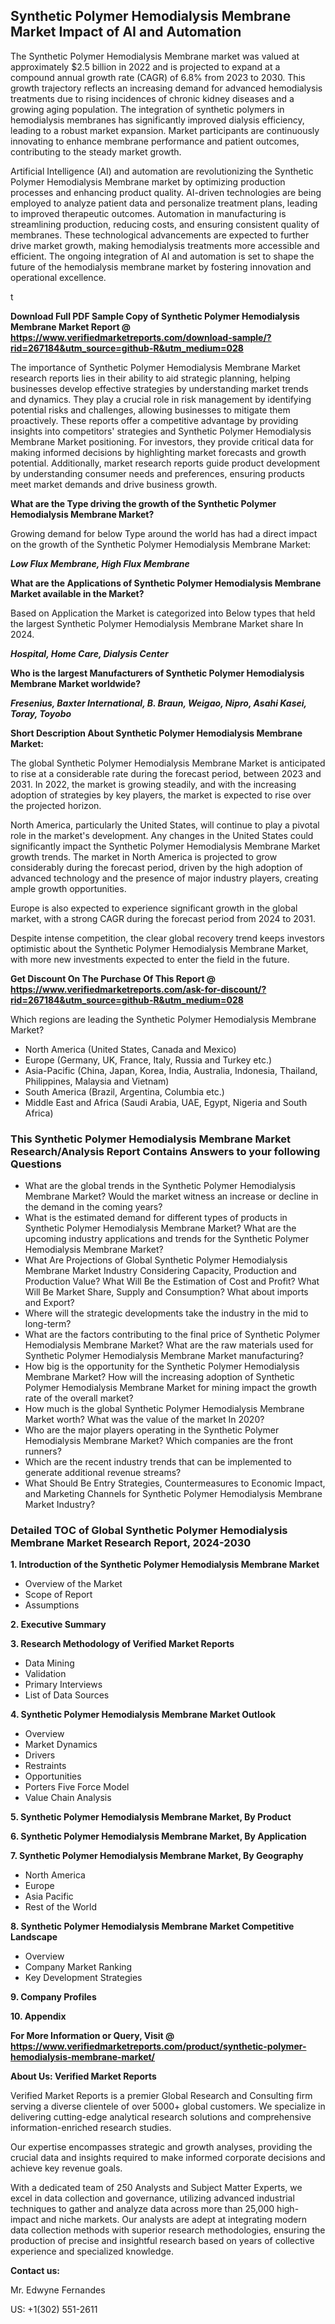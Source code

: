 <h2>Synthetic Polymer Hemodialysis Membrane Market Impact of AI and Automation</h2><p>The Synthetic Polymer Hemodialysis Membrane market was valued at approximately $2.5 billion in 2022 and is projected to expand at a compound annual growth rate (CAGR) of 6.8% from 2023 to 2030. This growth trajectory reflects an increasing demand for advanced hemodialysis treatments due to rising incidences of chronic kidney diseases and a growing aging population. The integration of synthetic polymers in hemodialysis membranes has significantly improved dialysis efficiency, leading to a robust market expansion. Market participants are continuously innovating to enhance membrane performance and patient outcomes, contributing to the steady market growth.</p><p>Artificial Intelligence (AI) and automation are revolutionizing the Synthetic Polymer Hemodialysis Membrane market by optimizing production processes and enhancing product quality. AI-driven technologies are being employed to analyze patient data and personalize treatment plans, leading to improved therapeutic outcomes. Automation in manufacturing is streamlining production, reducing costs, and ensuring consistent quality of membranes. These technological advancements are expected to further drive market growth, making hemodialysis treatments more accessible and efficient. The ongoing integration of AI and automation is set to shape the future of the hemodialysis membrane market by fostering innovation and operational excellence.</p>t</p><p id="" class=""><strong>Download Full PDF Sample Copy of Synthetic Polymer Hemodialysis Membrane Market Report @ <a href="https://www.verifiedmarketreports.com/download-sample/?rid=267184&utm_source=github-R&utm_medium=028" target="_blank">https://www.verifiedmarketreports.com/download-sample/?rid=267184&utm_source=github-R&utm_medium=028</a></strong></p><p>The importance of&nbsp;Synthetic Polymer Hemodialysis Membrane Market research reports lies in their ability to aid strategic planning, helping businesses develop effective strategies by understanding market trends and dynamics. They play a crucial role in risk management by identifying potential risks and challenges, allowing businesses to mitigate them proactively. These reports offer a competitive advantage by providing insights into competitors' strategies and Synthetic Polymer Hemodialysis Membrane Market positioning. For investors, they provide critical data for making informed decisions by highlighting market forecasts and growth potential. Additionally, market research reports guide product development by understanding consumer needs and preferences, ensuring products meet market demands and drive business growth.</p><p><strong>What are the&nbsp;Type driving the growth of the Synthetic Polymer Hemodialysis Membrane Market?</strong></p><p id="" class="">Growing demand for below Type around the world has had a direct impact on the growth of the Synthetic Polymer Hemodialysis Membrane Market:</p><em><strong>Low Flux Membrane, High Flux Membrane</strong></em></p><strong>What are the&nbsp;Applications&nbsp;of Synthetic Polymer Hemodialysis Membrane Market available in the Market?</strong></p><p id="" class="">Based on Application the Market is categorized into Below types that held the largest Synthetic Polymer Hemodialysis Membrane Market share In 2024.</p><em><strong>Hospital, Home Care, Dialysis Center</strong></em></p><strong>Who is the largest Manufacturers of Synthetic Polymer Hemodialysis Membrane Market worldwide?</strong></p><p><em><strong>Fresenius, Baxter International, B. Braun, Weigao, Nipro, Asahi Kasei, Toray, Toyobo</strong></em></p><p id="" class=""><strong>Short Description About Synthetic Polymer Hemodialysis Membrane Market:</strong></p><p>The global Synthetic Polymer Hemodialysis Membrane Market is anticipated to rise at a considerable rate during the forecast period, between 2023 and 2031. In 2022, the market is growing steadily, and with the increasing adoption of strategies by key players, the market is expected to rise over the projected horizon.</p><p>North America, particularly the United States, will continue to play a pivotal role in the market's development. Any changes in the United States could significantly impact the Synthetic Polymer Hemodialysis Membrane Market growth trends. The market in North America is projected to grow considerably during the forecast period, driven by the high adoption of advanced technology and the presence of major industry players, creating ample growth opportunities.</p><p>Europe is also expected to experience significant growth in the global market, with a strong CAGR during the forecast period from 2024 to 2031.</p><p>Despite intense competition, the clear global recovery trend keeps investors optimistic about the Synthetic Polymer Hemodialysis Membrane Market, with more new investments expected to enter the field in the future.</p><p id="" class=""><strong>Get Discount On The Purchase Of This Report @ <a href="https://www.verifiedmarketreports.com/ask-for-discount/?rid=267184&utm_source=github-R&utm_medium=028" target="_blank">https://www.verifiedmarketreports.com/ask-for-discount/?rid=267184&utm_source=github-R&utm_medium=028</a></strong></p>Which regions are leading the Synthetic Polymer Hemodialysis Membrane Market?</p><ul><li>North America (United States, Canada and Mexico)</li><li>Europe (Germany, UK, France, Italy, Russia and Turkey etc.)</li><li>Asia-Pacific (China, Japan, Korea, India, Australia, Indonesia, Thailand, Philippines, Malaysia and Vietnam)</li><li>South America (Brazil, Argentina, Columbia etc.)</li><li>Middle East and Africa (Saudi Arabia, UAE, Egypt, Nigeria and South Africa)</li></ul><h3 id="" class="">This Synthetic Polymer Hemodialysis Membrane Market Research/Analysis Report Contains Answers to your following Questions</h3><ul><li>What are the global trends in the Synthetic Polymer Hemodialysis Membrane Market? Would the market witness an increase or decline in the demand in the coming years?</li><li>What is the estimated demand for different types of products in Synthetic Polymer Hemodialysis Membrane Market? What are the upcoming industry applications and trends for the Synthetic Polymer Hemodialysis Membrane Market?</li><li>What Are Projections of Global Synthetic Polymer Hemodialysis Membrane Market Industry Considering Capacity, Production and Production Value? What Will Be the Estimation of Cost and Profit? What Will Be Market Share, Supply and Consumption? What about imports and Export?</li><li>Where will the strategic developments take the industry in the mid to long-term?</li><li>What are the factors contributing to the final price of Synthetic Polymer Hemodialysis Membrane Market? What are the raw materials used for Synthetic Polymer Hemodialysis Membrane Market manufacturing?</li><li>How big is the opportunity for the Synthetic Polymer Hemodialysis Membrane Market? How will the increasing adoption of Synthetic Polymer Hemodialysis Membrane Market for mining impact the growth rate of the overall market?</li><li>How much is the global Synthetic Polymer Hemodialysis Membrane Market worth? What was the value of the market In 2020?</li><li>Who are the major players operating in the Synthetic Polymer Hemodialysis Membrane Market? Which companies are the front runners?</li><li>Which are the recent industry trends that can be implemented to generate additional revenue streams?</li><li>What Should Be Entry Strategies, Countermeasures to Economic Impact, and Marketing Channels for Synthetic Polymer Hemodialysis Membrane Market Industry?</li></ul><h3 id="" class="">Detailed TOC of Global Synthetic Polymer Hemodialysis Membrane Market Research Report, 2024-2030</h3><p id="" class=""><strong>1. Introduction of the Synthetic Polymer Hemodialysis Membrane Market</strong></p><ul><li>Overview of the Market</li><li>Scope of Report</li><li>Assumptions</li></ul><p id="" class=""><strong>2. Executive Summary</strong></p><p id="" class=""><strong>3. Research Methodology of Verified Market Reports</strong></p><ul><li>Data Mining</li><li>Validation</li><li>Primary Interviews</li><li>List of Data Sources</li></ul><p id="" class=""><strong>4. Synthetic Polymer Hemodialysis Membrane Market Outlook</strong></p><ul><li>Overview</li><li>Market Dynamics</li><li>Drivers</li><li>Restraints</li><li>Opportunities</li><li>Porters Five Force Model</li><li>Value Chain Analysis</li></ul><p id="" class=""><strong>5. Synthetic Polymer Hemodialysis Membrane Market, By Product</strong></p><p id="" class=""><strong>6. Synthetic Polymer Hemodialysis Membrane Market, By Application</strong></p><p id="" class=""><strong>7. Synthetic Polymer Hemodialysis Membrane Market, By Geography</strong></p><ul><li>North America</li><li>Europe</li><li>Asia Pacific</li><li>Rest of the World</li></ul><p id="" class=""><strong>8. Synthetic Polymer Hemodialysis Membrane Market Competitive Landscape</strong></p><ul><li>Overview</li><li>Company Market Ranking</li><li>Key Development Strategies</li></ul><p id="" class=""><strong>9. Company Profiles</strong></p><p id="" class=""><strong>10. Appendix</strong></p><p id="" class=""><strong>For More Information or Query, Visit @ <a href="https://www.verifiedmarketreports.com/product/synthetic-polymer-hemodialysis-membrane-market/" target="_blank">https://www.verifiedmarketreports.com/product/synthetic-polymer-hemodialysis-membrane-market/</a></strong></p><p id="" class=""><strong>About Us: Verified Market Reports</strong></p><p id="" class="">Verified Market Reports is a premier Global Research and Consulting firm serving a diverse clientele of over 5000+ global customers. We specialize in delivering cutting-edge analytical research solutions and comprehensive information-enriched research studies.</p><p id="" class="">Our expertise encompasses strategic and growth analyses, providing the crucial data and insights required to make informed corporate decisions and achieve key revenue goals.</p><p id="" class="">With a dedicated team of 250 Analysts and Subject Matter Experts, we excel in data collection and governance, utilizing advanced industrial techniques to gather and analyze data across more than 25,000 high-impact and niche markets. Our analysts are adept at integrating modern data collection methods with superior research methodologies, ensuring the production of precise and insightful research based on years of collective experience and specialized knowledge.</p><p id="" class=""><strong>Contact us:</strong></p><p id="" class="">Mr. Edwyne Fernandes</p><p id="" class="">US: +1(302) 551-2611</p>